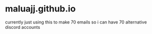 # maluajj.github.io
currently just using this to make 70 emails so i can have 70 alternative discord accounts